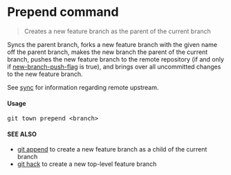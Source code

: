 <h1 textrun="command-heading">Prepend command</h1>

<blockquote textrun="command-summary">
Creates a new feature branch as the parent of the current branch
</blockquote>

<a textrun="command-description">

Syncs the parent branch, forks a new feature branch with the given name off the
parent branch, makes the new branch the parent of the current branch, pushes the
new feature branch to the remote repository (if and only if
[new-branch-push-flag](./new-branch-push-flag.md) is true), and brings over all
uncommitted changes to the new feature branch.

See [sync](./sync.md) for information regarding remote upstream. </a>

#### Usage

<pre textrun="command-usage">
git town prepend &lt;branch&gt;
</pre>

#### SEE ALSO

- [git append](append.md) to create a new feature branch as a child of the
  current branch
- [git hack](hack.md) to create a new top-level feature branch
